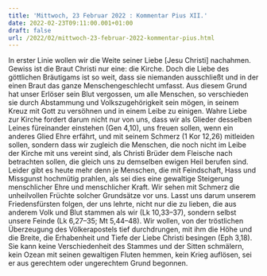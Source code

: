 ```yaml
---
title: 'Mittwoch, 23 Februar 2022 : Kommentar Pius XII.'
date: 2022-02-23T09:11:00.001+01:00
draft: false
url: /2022/02/mittwoch-23-februar-2022-kommentar-pius.html
---
```


In erster Linie wollen wir die Weite seiner Liebe \[Jesu Christi\] nachahmen. Gewiss ist die Braut Christi nur eine: die Kirche. Doch die Liebe des göttlichen Bräutigams ist so weit, dass sie niemanden ausschließt und in der einen Braut das ganze Menschengeschlecht umfasst. Aus diesem Grund hat unser Erlöser sein Blut vergossen, um alle Menschen, so verschieden sie durch Abstammung und Volkszugehörigkeit sein mögen, in seinem Kreuz mit Gott zu versöhnen und in einem Leibe zu einigen. Wahre Liebe zur Kirche fordert darum nicht nur von uns, dass wir als Glieder desselben Leines füreinander einstehen (Gen 4,10), uns freuen sollen, wenn ein anderes Glied Ehre erfährt, und mit seinem Schmerz (1 Kor 12,26) mitleiden sollen, sondern dass wir zugleich die Menschen, die noch nicht im Leibe der Kirche mit uns vereint sind, als Christi Brüder dem Fleische nach betrachten sollen, die gleich uns zu demselben ewigen Heil berufen sind. Leider gibt es heute mehr denn je Menschen, die mit Feindschaft, Hass und Missgunst hochmütig prahlen, als sei dies eine gewaltige Steigerung menschlicher Ehre und menschlicher Kraft. Wir sehen mit Schmerz die unheilvollen Früchte solcher Grundsätze vor uns. Lasst uns darum unserem Friedensfürsten folgen, der uns lehrte, nicht nur die zu lieben, die aus anderem Volk und Blut stammen als wir (Lk 10,33–37), sondern selbst unsere Feinde (Lk 6,27–35; Mt 5,44–48). Wir wollen, von der tröstlichen Überzeugung des Völkerapostels tief durchdrungen, mit ihm die Höhe und die Breite, die Erhabenheit und Tiefe der Liebe Christi besingen (Eph 3,18). Sie kann keine Verschiedenheit des Stammes und der Sitten schmälern, kein Ozean mit seinen gewaltigen Fluten hemmen, kein Krieg auflösen, sei er aus gerechtem oder ungerechtem Grund begonnen.